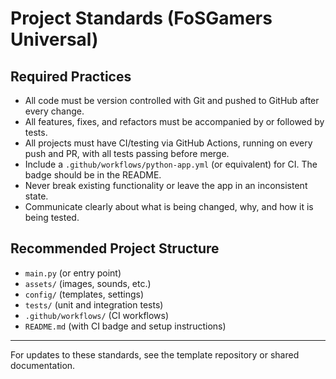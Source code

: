 # Project Standards (FoSGamers Universal)

## Required Practices
- All code must be version controlled with Git and pushed to GitHub after every change.
- All features, fixes, and refactors must be accompanied by or followed by tests.
- All projects must have CI/testing via GitHub Actions, running on every push and PR, with all tests passing before merge.
- Include a `.github/workflows/python-app.yml` (or equivalent) for CI. The badge should be in the README.
- Never break existing functionality or leave the app in an inconsistent state.
- Communicate clearly about what is being changed, why, and how it is being tested.

## Recommended Project Structure
- `main.py` (or entry point)
- `assets/` (images, sounds, etc.)
- `config/` (templates, settings)
- `tests/` (unit and integration tests)
- `.github/workflows/` (CI workflows)
- `README.md` (with CI badge and setup instructions)

---

For updates to these standards, see the template repository or shared documentation. 